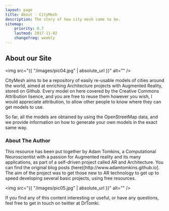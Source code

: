 ```yaml
---
layout: page
title: About - CityMesh
description: The story of how city mesh came to be.
sitemap:
    priority: 0.7
    lastmod: 2017-11-02
    changefreq: weekly
---
```

## About our Site

<span class="image left"><img src="{{ "/images/pic04.jpg" | absolute_url }}" alt="" /></span>

CityMesh aims to be a repository of easily re-usable models of cities around the world, aimed at enriching Architecture projects with Augmented Reality, stored on Github. Every model on here covered by the Creative Commons Attribution lisence, and you are free to reuse them however you wish, I would appreciate attribution, to allow other people to know where they can get models to use.
 
So far, all the models are obtained by using the OpenStreetMap data, and we provide information on how to generate your own models in the exact same way. 


### About The Author
<div class="box">
  <p>
    This resource has been put together by Adam Tomkins, a Computational Neuroscientist with a passion for Augmented reality and its many applications, as part of a self-driven project called AR and Architecture. You can find the original blog posts (here)[http://www.adamtomkins.github.io]. The aim of the project was to get those new to AR technology to get up to speed developing several basic projects, using free resources.

</p>
</div>

<span class="image left"><img src="{{ "/images/pic05.jpg" | absolute_url }}" alt="" /></span>

If you find any of this content interesting or useful, or have any questions, feel free to get in touch on twitter at DrTomki.


